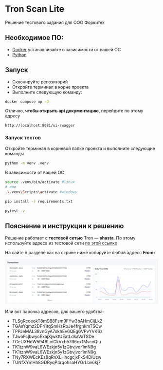 # Tron Scan Lite
Решение тестового задания для ООО Форкитех

## Необходимое ПО:
- [Docker](https://docs.docker.com/engine/install/) устанавливайте в зависимости от вашей ОС
- [Python](https://www.python.org/downloads/release/python-3120/)



## Запуск
- Склонируйте репозиторий 
- Откройте терминал в корне проекта
- Выполните следующую команду:
```sh
docker compose up -d
```

Отлично, __чтобы открыть api документацию__, перейдите по этому адресу
```
http://localhost:8081/ui-swagger
```

### Запуск тестов
Откройте терминал в корневой папке проекта и выполните следующие команды
```sh
python -m venv .venv
```

В зависимости от вашей ОС
```sh
source .venv/bin/activate #linux
# или
.\.venv\Scripts\activate #windows
```

```sh
pip install -r requirements.txt
```

```sh
pytest -v
```


## Пояснение и инструкции к решению
Решение работает с __тестовой сетью__ Tron — __shasta__. По этому используйте адреса из тестовой сети [по этой ссылке]( https://shasta.tronscan.org/)

На сайте в разделе как на скрине ниже копируйте любой адресс __From:__

![картинка](./img_addresses.jpg)


Или вот парочка адресов, для вашего удобтва:

- TLSgRcoeokT8mSB8Fsm9FYw3bAHmCijLkZ
- TGAsYqmz2DF41tqSmHzRpJe4frgnkmTSCw
- TPPJeMAL38vnGyA7okhEv6QEg6VPvYVK6z
- TJwoFcjbwyoExajXjwktUEatLdkaVaTSDe
- TGeUXHdW5946LoiCkVxb57R6cx1MvcvQiu
- TK1tznW9vaL6WEzkjn5y1zGbvjvor1mN9g
- TK1tznW9vaL6WEzkjn5y1zGbvjvor1mN9g
- TNy7RXWEcKEs8qRnXLHhcgcjxFkS4DiUzw
- TUNfXYmHh8GDRyqP4rqohsoHYGrLbv6kj7